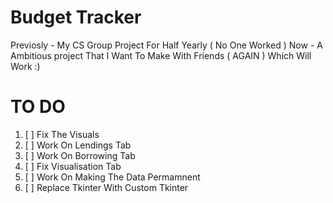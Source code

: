 # Budget Tracker
Previosly - My CS Group Project For Half Yearly ( No One Worked )
Now - A Ambitious project That I Want To Make With Friends ( AGAIN ) Which Will Work :)

# TO DO
1. [ ] Fix The Visuals
2. [ ] Work On Lendings Tab
3. [ ] Work On Borrowing Tab
4. [ ] Fix Visualisation Tab
5. [ ] Work On Making The Data Permamnent
6. [ ] Replace Tkinter With Custom Tkinter
